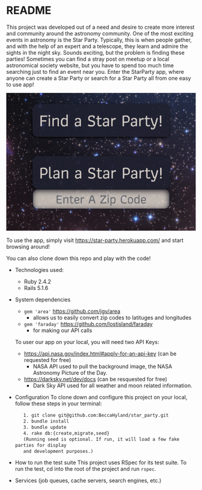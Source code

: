 # README

This project was developed out of a need and desire to create more interest and community around the astronomy community. One of the most exciting events in astronomy is the Star Party. Typically, this is when people gather, and with the help of an expert and a telescope, they learn and admire the sights in the night sky. Sounds exciting, but the problem is finding these parties! Sometimes you can find a stray post on meetup or a local astronomical society website, but you have to spend too much time searching just to find an event near you.  Enter the StarParty app, where anyone can create a Star Party or search for a Star Party all from one easy to use app! 

![Image of Landing Page](https://github.com/BeccaHyland/star_party/blob/master/app/assets/images/Landing%20Page.png)

To use the app, simply visit https://star-party.herokuapp.com/ and start browsing around!

You can also clone down this repo and play with the code! 

* Technologies used:
  - Ruby 2.4.2
  - Rails 5.1.6

* System dependencies
  - `gem 'area'` https://github.com/jgv/area 
    - allows us to easily convert zip codes to latituges and longitudes 
  - `gem 'faraday'` https://github.com/lostisland/faraday
    - for making our API calls
  
  To user our app on your local, you will need two API Keys:
    - https://api.nasa.gov/index.html#apply-for-an-api-key (can be requested for free)
      - NASA API used to pull the background image, the NASA Astronomy Picture of the Day.
    - https://darksky.net/dev/docs (can be resquested for free)
      - Dark Sky API used for all weather and moon related information.
  

* Configuration
  To clone down and configure this project on your local, follow these steps in your terminal:
  ```
     1. git clone git@github.com:BeccaHyland/star_party.git
     2. bundle install
     3. bundle update
     4. rake db:{create,migrate,seed} 
     (Running seed is optional. If run, it will load a few fake parties for display 
     and development purposes.)
     ```


* How to run the test suite
  This project uses RSpec for its test suite. To run the test, cd into the root of the project and run ```rspec```.

* Services (job queues, cache servers, search engines, etc.)


